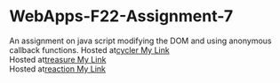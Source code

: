 # WebApps-F22-Assignment-7
An assignment on java script modifying the DOM and using anonymous callback functions.
Hosted at[cycler My Link](https://44-563-web-apps-f22.github.io/44563-webapps-assignment-7-KeerthiKamani6/cycler.html)<br>
Hosted at[treasure My Link](https://44-563-web-apps-f22.github.io/44563-webapps-assignment-7-KeerthiKamani6/treasure.html)<br>
Hosted at[reaction My Link](https://44-563-web-apps-f22.github.io/44563-webapps-assignment-7-KeerthiKamani6/creaction.html)<br>